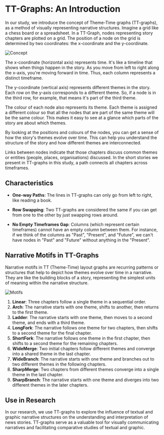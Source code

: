 # TT-Graphs: An Introduction

In our study, we introduce the concept of Theme-Time graphs (TT-graphs), as a method of visually representing narrative structures. Imagine a grid like a chess board or a spreadsheet. In a TT-Graph, nodes representing story chapters are plotted on a grid. The position of a node on the grid is determined by two coordinates: the x-coordinate and the y-coordinate.

![Concept](/user_study_narrative_sketch/images/concept.png)

The x-coordinate (horizontal axis) represents time. It's like a timeline that shows when things happen in the story. As you move from left to right along the x-axis, you're moving forward in time. Thus, each column represents a distinct timeframe.

The y-coordinate (vertical axis) represents different themes in the story. Each row on the y-axis corresponds to a different theme. So, if a node is in the third row, for example, that means it's part of the third theme.

The colour of each node also represents its theme. Each theme is assigned a different colour so that all the nodes that are part of the same theme will be the same colour. This makes it easy to see at a glance which parts of the story are about which themes.

By looking at the positions and colours of the nodes, you can get a sense of how the story's themes evolve over time. This can help you understand the structure of the story and how different themes are interconnected.

Links between nodes indicate that those chapters discuss common themes or entities (people, places, organisations) discussed. In the short stories we present in TT-graphs in this study, a path connects all chapters across timeframes.

## Characteristics

- **One-way Paths**: The lines in TT-graphs can only go from left to right, like reading a book.

- **Row Swapping**: Two TT-graphs are considered the same if you can get from one to the other by just swapping rows around.

- **No Empty Timeframes Gap**: Columns (which represent certain timeframes) cannot have an empty column between them. For instance, if we think of the columns as "Past", "Present", and "Future", we can't have nodes in "Past" and "Future" without anything in the "Present".

## Narrative Motifs in TT-Graphs

Narrative motifs in TT (Theme-Time) layout graphs are recurring patterns or structures that help to depict how themes evolve over time in a narrative. They are like the building blocks of a story, representing the simplest units of meaning within the narrative structure.

![Motifs](/user_study_narrative_sketch/images/motifs.png)

1. **Linear**: Three chapters follow a single theme in a sequential order.
2. **Arch**: The narrative starts with one theme, shifts to another, then returns to the first theme.
3. **Ladder**: The narrative starts with one theme, then moves to a second theme, and ends with a third theme.
4. **LongFork**: The narrative follows one theme for two chapters, then shifts to a second theme for the final chapter.
5. **ShortFork**: The narrative follows one theme in the first chapter, then shifts to a second theme for the remaining chapters.
6. **WideMerge**: Two initial chapters follow different themes and converge into a shared theme in the last chapter.
7. **WideBranch**: The narrative starts with one theme and branches out to two different themes in the following chapters.
8. **SharpMerge**: Two chapters from different themes converge into a single theme in the last chapter.
9. **SharpBranch**: The narrative starts with one theme and diverges into two different themes in the later chapters.

## Use in Research

In our research, we use TT-graphs to explore the influence of textual and graphic narrative structures on the understanding and interpretation of news stories. TT-graphs serve as a valuable tool for visually communicating narratives and facilitating comparative studies of textual and graphic.
